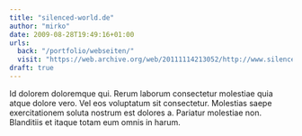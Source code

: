 ```yaml
---
title: "silenced-world.de"
author: "mirko"
date: 2009-08-28T19:49:16+01:00
urls:
  back: "/portfolio/webseiten/"
  visit: "https://web.archive.org/web/20111114213052/http://www.silenced-world.de"
draft: true
---
```


Id dolorem doloremque qui. Rerum laborum consectetur molestiae quia atque dolore vero. Vel eos voluptatum sit consectetur. Molestias saepe exercitationem soluta nostrum est dolores a. Pariatur molestiae non. Blanditiis et itaque totam eum omnis in harum.
